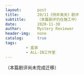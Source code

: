```yaml
---
layout:       post
title:        20/11《持斧奥夫》剧评
subtitle:     （本篇剧评仍在施工中）
date:         2020-11-30
author:       Mystery Reviewer
header-img:   none
catalog:      true
tags:
         - 盒装
         - ALL-IN工作室
---
```


（本篇剧评尚未完成迁移）


